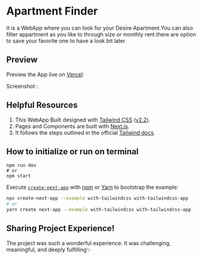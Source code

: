 # Apartment Finder

It is a WebApp where you can look for your Desire Apartment.You can also filter appartment as you like to through size or monthly rent.there are option to save your favorite one to have a look bit later

## Preview

Preview the App live on [Vercel](https://vercel.com/):

Screenshot : 
## Helpful Resources

1. This WebApp Built designed with [Tailwind CSS](https://tailwindcss.com/) [(v2.2)](https://blog.tailwindcss.com/tailwindcss-2-2).
2. Pages and Components are built with [Next.js](https://nextjs.org/learn/basics/navigate-between-pages/pages-in-nextjs).
3. It follows the steps outlined in the official [Tailwind docs](https://tailwindcss.com/docs/guides/nextjs).

## How to initialize or run on terminal

```
npm run dev
# or
npm start
```

Execute [`create-next-app`](https://github.com/vercel/next.js/tree/canary/packages/create-next-app) with [npm](https://docs.npmjs.com/cli/init) or [Yarn](https://yarnpkg.com/lang/en/docs/cli/create/) to bootstrap the example:

```bash
npx create-next-app --example with-tailwindcss with-tailwindcss-app
# or
yarn create next-app --example with-tailwindcss with-tailwindcss-app
``` 

## Sharing Project Experience!

The project was such a wonderful experience. It was challenging, meaningful, and deeply fulfilling✨

